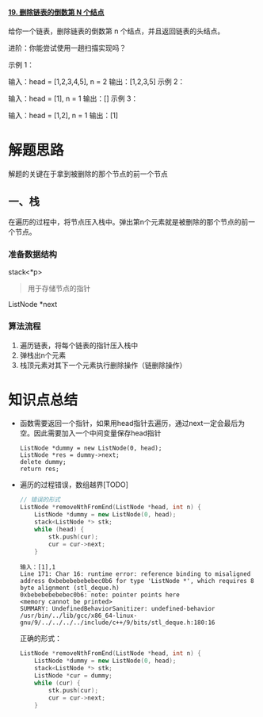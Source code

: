 #### [19. 删除链表的倒数第 N 个结点](https://leetcode-cn.com/problems/remove-nth-node-from-end-of-list/)

给你一个链表，删除链表的倒数第 n 个结点，并且返回链表的头结点。

进阶：你能尝试使用一趟扫描实现吗？

 

示例 1：


输入：head = [1,2,3,4,5], n = 2
输出：[1,2,3,5]
示例 2：

输入：head = [1], n = 1
输出：[]
示例 3：

输入：head = [1,2], n = 1
输出：[1]

# 解题思路

解题的关键在于拿到被删除的那个节点的前一个节点

## 一、栈

在遍历的过程中，将节点压入栈中。弹出第n个元素就是被删除的那个节点的前一个节点。

### 准备数据结构

stack<*p>

> 用于存储节点的指针

ListNode *next

### 算法流程

1. 遍历链表，将每个链表的指针压入栈中
2. 弹栈出n个元素
3. 栈顶元素对其下一个元素执行删除操作（链删除操作）

# 知识点总结

- 函数需要返回一个指针，如果用head指针去遍历，通过next一定会最后为空。因此需要加入一个中间变量保存head指针

  ```
  ListNode *dummy = new ListNode(0, head);
  ListNode *res = dummy->next;
  delete dummy;
  return res;
  ```

- 遍历的过程错误，数组越界[TODO]

  ```c++
  // 错误的形式
  ListNode *removeNthFromEnd(ListNode *head, int n) {
      ListNode *dummy = new ListNode(0, head);
      stack<ListNode *> stk;
      while (head) {
          stk.push(cur);
          cur = cur->next;
      }
  ```

  ```shell
  输入：[1],1
  Line 171: Char 16: runtime error: reference binding to misaligned address 0xbebebebebebec0b6 for type 'ListNode *', which requires 8 byte alignment (stl_deque.h)
  0xbebebebebebec0b6: note: pointer points here
  <memory cannot be printed>
  SUMMARY: UndefinedBehaviorSanitizer: undefined-behavior /usr/bin/../lib/gcc/x86_64-linux-gnu/9/../../../../include/c++/9/bits/stl_deque.h:180:16
  ```

  正确的形式：

  ```c++
  ListNode *removeNthFromEnd(ListNode *head, int n) {
      ListNode *dummy = new ListNode(0, head);
      stack<ListNode *> stk;
      ListNode *cur = dummy;
      while (cur) {
          stk.push(cur);
          cur = cur->next;
      }
  ```

  

